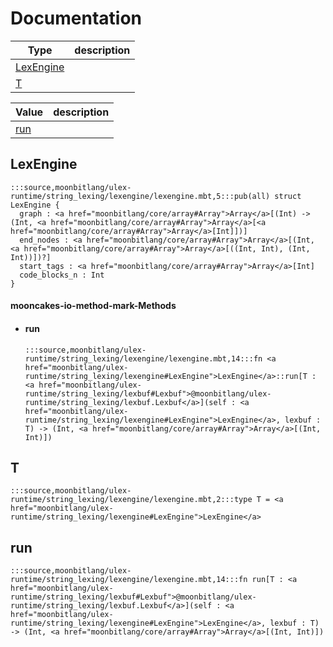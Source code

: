 # Documentation
|Type|description|
|---|---|
|[LexEngine](#LexEngine)||
|[T](#T)||

|Value|description|
|---|---|
|[run](#run)||

## LexEngine

```moonbit
:::source,moonbitlang/ulex-runtime/string_lexing/lexengine/lexengine.mbt,5:::pub(all) struct LexEngine {
  graph : <a href="moonbitlang/core/array#Array">Array</a>[(Int) -> (Int, <a href="moonbitlang/core/array#Array">Array</a>[<a href="moonbitlang/core/array#Array">Array</a>[Int]])]
  end_nodes : <a href="moonbitlang/core/array#Array">Array</a>[(Int, <a href="moonbitlang/core/array#Array">Array</a>[((Int, Int), (Int, Int))])?]
  start_tags : <a href="moonbitlang/core/array#Array">Array</a>[Int]
  code_blocks_n : Int
}
```


#### mooncakes-io-method-mark-Methods
- #### run
  ```moonbit
  :::source,moonbitlang/ulex-runtime/string_lexing/lexengine/lexengine.mbt,14:::fn <a href="moonbitlang/ulex-runtime/string_lexing/lexengine#LexEngine">LexEngine</a>::run[T : <a href="moonbitlang/ulex-runtime/string_lexing/lexbuf#Lexbuf">@moonbitlang/ulex-runtime/string_lexing/lexbuf.Lexbuf</a>](self : <a href="moonbitlang/ulex-runtime/string_lexing/lexengine#LexEngine">LexEngine</a>, lexbuf : T) -> (Int, <a href="moonbitlang/core/array#Array">Array</a>[(Int, Int)])
  ```
  > 

## T

```moonbit
:::source,moonbitlang/ulex-runtime/string_lexing/lexengine/lexengine.mbt,2:::type T = <a href="moonbitlang/ulex-runtime/string_lexing/lexengine#LexEngine">LexEngine</a>
```


## run

```moonbit
:::source,moonbitlang/ulex-runtime/string_lexing/lexengine/lexengine.mbt,14:::fn run[T : <a href="moonbitlang/ulex-runtime/string_lexing/lexbuf#Lexbuf">@moonbitlang/ulex-runtime/string_lexing/lexbuf.Lexbuf</a>](self : <a href="moonbitlang/ulex-runtime/string_lexing/lexengine#LexEngine">LexEngine</a>, lexbuf : T) -> (Int, <a href="moonbitlang/core/array#Array">Array</a>[(Int, Int)])
```

